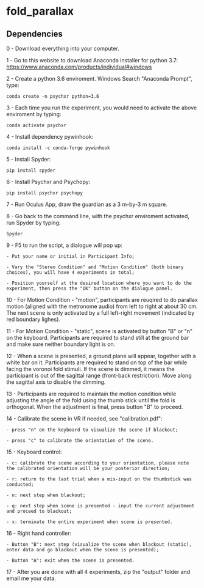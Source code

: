 # fold_parallax

## Dependencies

0 - Download everything into your computer.

1 - Go to this website to download Anaconda installer for python 3.7: https://www.anaconda.com/products/individual#windows

2 - Create a python 3.6 enviroment. Windows Search "Anaconda Prompt", type:

```conda create -n psychxr python=3.6```

3 - Each time you run the experiment, you would need to activate the above enviroment by typing:

```conda activate psychxr ```

4 - Install dependency pywinhook:

```conda install -c conda-forge pywinhook ```

5 - Install Spyder:

```pip install spyder ```

6 - Install Psychxr and Psychopy:

```pip install psychxr psychopy```

7 - Run Oculus App, draw the guardian as a 3 m-by-3 m square.

8 - Go back to the command line, with the psychxr enviroment activated, run Spyder by typing:

```Spyder```

9 - F5 to run the script, a dialogue will pop up:

	- Put your name or initial in Participant Info;

	- Vary the "Stereo Condition" and "Motion Condition" (both binary choices), you will have 4 experiments in total;
	
	- Position yourself at the desired location where you want to do the experiment, then press the "OK" button on the dialogue panel.

10 - For Motion Condition - "motion", participants are reuqired to do parallax motion (aligned with the metronome audio) from left to right at about 30 cm. The next scene is only activated by a full left-right movement (indicated by red boundary lighes).

11 - For Motion Condition - "static", scene is activated by button "B" or "n" on the keyboard. Participants are required to stand still at the ground bar and make sure neither boundary light is on.

12 - When a scene is presented, a ground plane will appear, together with a white bar on it. Participants are required to stand on top of the bar while facing the voronoi fold stimuli. If the scene is dimmed, it means the participant is out of the sagittal range (front-back restriction). Move along the sagittal axis to disable the dimming.

13 - Participants are required to maintain the motion condition while adjusting the angle of the fold using the thumb stick until the fold is orthogonal. When the adjustment is final, press button "B" to proceed.
 
14 - Calibrate the scene in VR if needed, see "calibration.pdf":
	
	- press "n" on the keyboard to visualize the scene if blackout;
	
	- press "c" to calibrate the orientation of the scene.
	
15 - Keyboard control:

	- c: calibrate the scene according to your orientation, please note the calibrated orientation will be your posterior direction;
	
	- r: return to the last trial when a mis-input on the thumbstick was conducted;

	- n: next step when blackout;

	- q: next step when scene is presented - input the current adjustment and proceed to blackout;

	- x: terminate the entire experiment when scene is presented.

16 - Right hand controller:
 
	- Button "B": next step (visualize the scene when blackout (static), enter data and go blackout when the scene is presented);

	- Button "A": exit when the scene is presented.

17 - After you are done with all 4 experiments, zip the "output" folder and email me your data.
